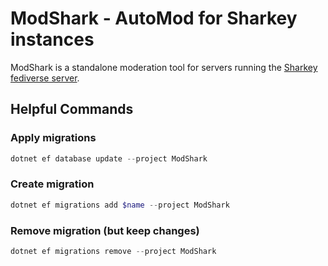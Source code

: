 # ModShark - AutoMod for Sharkey instances

ModShark is a standalone moderation tool for servers running the [Sharkey fediverse server](https://activitypub.software/TransFem-org/Sharkey).

## Helpful Commands

### Apply migrations

```powershell
dotnet ef database update --project ModShark
```

### Create migration

```powershell
dotnet ef migrations add $name --project ModShark
```

### Remove migration (but keep changes)

```powershell
dotnet ef migrations remove --project ModShark
```
